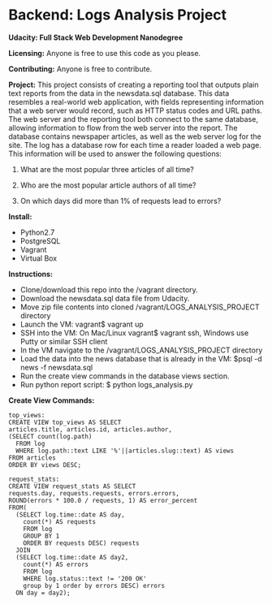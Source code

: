 # Backend: Logs Analysis Project
**Udacity: Full Stack Web Development Nanodegree**

**Licensing:** 
Anyone is free to use this code as you please. 

**Contributing:**
Anyone is free to contribute.

**Project:** 
This project consists of creating a reporting tool that outputs plain text reports from the data in the newsdata.sql database. This data resembles a real-world web application, with fields representing information that a web server would record, such as HTTP status codes and URL paths. The web server and the reporting tool both connect to the same database, allowing information to flow from the web server into the report. The database contains newspaper articles, as well as the web server log for the site. The log has a database row for each time a reader loaded a web page. This information will be used to answer the following questions:

1. What are the most popular three articles of all time?

2. Who are the most popular article authors of all time?

3. On which days did more than 1% of requests lead to errors?


**Install:**

* Python2.7
* PostgreSQL
* Vagrant
* Virtual Box

**Instructions:**

* Clone/download this repo into the /vagrant directory.
* Download the newsdata.sql data file from Udacity. 
* Move zip file contents into cloned /vagrant/LOGS_ANALYSIS_PROJECT directory
* Launch the VM: vagrant$ vagrant up
* SSH into the VM: On Mac/Linux vagrant$ vagrant ssh, Windows use Putty or similar SSH client
* In the VM navigate to the /vagrant/LOGS_ANALYSIS_PROJECT directory
* Load the data into the news database that is already in the VM: $psql -d news -f newsdata.sql
* Run the create view commands in the database views section.
* Run python report script: $ python logs_analysis.py


**Create View Commands:**

```
top_views:
CREATE VIEW top_views AS SELECT
articles.title, articles.id, articles.author,
(SELECT count(log.path)
  FROM log
  WHERE log.path::text LIKE '%'||articles.slug::text) AS views
FROM articles
ORDER BY views DESC;

request_stats:
CREATE VIEW request_stats AS SELECT
requests.day, requests.requests, errors.errors,
ROUND(errors * 100.0 / requests, 1) AS error_percent
FROM(
  (SELECT log.time::date AS day,
    count(*) AS requests
    FROM log
    GROUP BY 1
    ORDER BY requests DESC) requests
  JOIN
  (SELECT log.time::date AS day2,
    count(*) AS errors
    FROM log
    WHERE log.status::text != '200 OK'
    group by 1 order by errors DESC) errors
  ON day = day2);
```